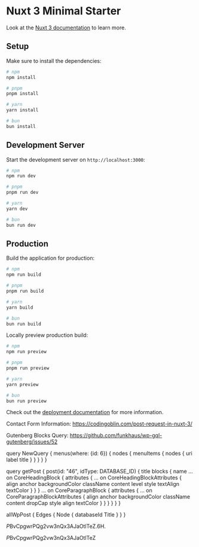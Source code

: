 # Nuxt 3 Minimal Starter

Look at the [Nuxt 3 documentation](https://nuxt.com/docs/getting-started/introduction) to learn more.

## Setup

Make sure to install the dependencies:

```bash
# npm
npm install

# pnpm
pnpm install

# yarn
yarn install

# bun
bun install
```

## Development Server

Start the development server on `http://localhost:3000`:

```bash
# npm
npm run dev

# pnpm
pnpm run dev

# yarn
yarn dev

# bun
bun run dev
```

## Production

Build the application for production:

```bash
# npm
npm run build

# pnpm
pnpm run build

# yarn
yarn build

# bun
bun run build
```

Locally preview production build:

```bash
# npm
npm run preview

# pnpm
pnpm run preview

# yarn
yarn preview

# bun
bun run preview
```

Check out the [deployment documentation](https://nuxt.com/docs/getting-started/deployment) for more information.

Contact Form Information:
https://codingoblin.com/post-request-in-nuxt-3/

Gutenberg Blocks Query:
https://github.com/funkhaus/wp-gql-gutenberg/issues/52

query NewQuery {
  menus(where: {id: 6}) {
    nodes {
      menuItems {
        nodes {
          uri
          label
          title
        }
      }
    }
  }
}

query getPost {
  post(id: "46", idType: DATABASE_ID) {
    title
    blocks {
      name
      ... on CoreHeadingBlock {
        attributes {
          ... on CoreHeadingBlockAttributes {
            align
            anchor
            backgroundColor
            className
            content
            level
            style
            textAlign
            textColor
          }
        }
      }
      ... on CoreParagraphBlock {
        attributes {
          ... on CoreParagraphBlockAttributes {
            align
            anchor
            backgroundColor
            className
            content
            dropCap
            style
            align
            textColor
          }
        }
      }
    }
  }
}



allWpPost {
Edges {
Node {
databaseId
Title
}
}
}

$P$BvCpgwrPQg2vw3nQx3AJaOtlTeZ.6H.

$P$BvCpgwrPQg2vw3nQx3AJaOtlTeZ

